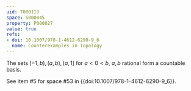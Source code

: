 ```yaml
---
uid: T000113
space: S000045
property: P000027
value: true
refs:
- doi: 10.1007/978-1-4612-6290-9_6
  name: Counterexamples in Topology
---
```


The sets $[-1,b),(a,b),(a,1]$ for $a<0<b$, $a,b$ rational form a countable basis.

See item #5 for space #53 in {{doi:10.1007/978-1-4612-6290-9_6}}.

